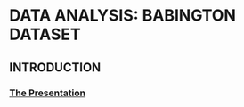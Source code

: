 # DATA ANALYSIS: BABINGTON DATASET

## INTRODUCTION

### [The Presentation](https://docs.google.com/presentation/d/1s_OkOdJtQYYU5LZB1jEZ0HX3siKXJJHOaJlCQ5YsiGI/edit?usp=sharing)
